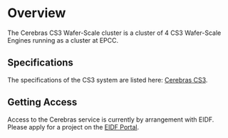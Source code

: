 # Overview

The Cerebras CS3 Wafer-Scale cluster is a cluster of 4 CS3 Wafer-Scale Engines running as a cluster at EPCC.

## Specifications

The specifications of the CS3 system are listed here: [Cerebras CS3](https://www.cerebras.net/system).

## Getting Access

Access to the Cerebras service is currently by arrangement with EIDF. Please apply for a project on the [EIDF Portal](https://portal.eidf.ac.uk/).
